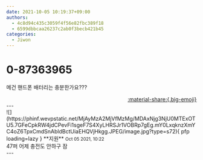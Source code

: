```yaml
---
date: 2021-10-05 10:19:37+09:00
authors:
  - 4c8d94c435c3059f4f56e82fbc389f18
  - 6599dbbcaa26237c2ab0f3becb421b45
categories:
  - Jiwon
---
```


# 0-87363965

<div class="post-container" markdown="1">
<div class="content-container md-sidebar__scrollwrap" markdown="1">

메건 핸드폰 배터리는 충분한가요???

</div>
</div>

<div style="text-align: right;" markdown="1">
<a href="https://weverse.io/fromis9/fanpost/0-87363965" style="text-align: right;">:material-share:{.big-emoji}</a>
</div>
---

<div class="comments-container md-sidebar__scrollwrap" markdown="1">
<div class="comment" markdown="1">
<div class='id-container' markdown="1">
![](https://phinf.wevpstatic.net/MjAyMzA2MjVfMzMg/MDAxNjg3NjU0MTExOTU5.7GFeCpkRW4jdCPevFi1sgeF7S4XyLHRSJr1VOBRp7gEg.mY0LxqknzXmYC4oZ6TpxCmdSnAbldBctUiaEHQVjHkgg.JPEG/image.jpg?type=s72){ pfp loading=lazy }
**<span class="artist">지원</span>** <small>Oct 05 2021, 10:22</small><br>
</div>
<div class='comment-body' markdown="1">
47퍼 어제 충전도 안하구 잠
</div>
</div>
</div>
---
